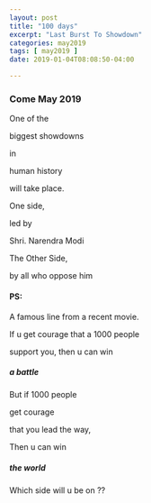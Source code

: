 ```yaml
---
layout: post
title: "100 days"
excerpt: "Last Burst To Showdown"
categories: may2019
tags: [ may2019 ]
date: 2019-01-04T08:08:50-04:00

---
```



### Come May 2019


One of the

biggest showdowns

in

human history

will take place.


One side,

led by

Shri. Narendra Modi


The Other Side,

by all who oppose him



#### PS:

A famous line from a recent movie.

If u get courage that a 1000 people

support you,
then u can win
##### a battle



But if 1000 people

get courage

that you lead the way,

Then u can win

##### the world



Which side will u be on ??
